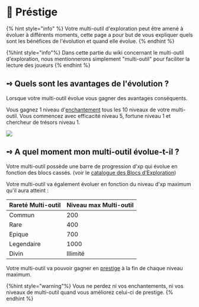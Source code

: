 # 💎 Préstige

{% hint style="info" %}
Votre multi-outil d'exploration peut être amené à évoluer à différents moments, cette page a pour but de vous expliquer quels sont les bénéfices de l'évolution et quand elle évolue.
{% endhint %}

{%hint style="info"%}
Dans cette partie du wiki concernant le multi-outil d'exploration, nous mentionnerons simplement "multi-outil" pour faciliter la lecture des joueurs
{% endhint %}

## **➺** Quels sont les avantages de l'évolution ?

Lorsque votre multi-outil évolue vous gagner des avantages conséquents.

Vous gagnez 1 niveau d'[enchantement](enchantements.md) tous les 10 niveaux de votre multi-outil. Vous commencez avec efficacité niveau 5, fortune niveau 1 et chercheur de trésors niveau 1.

![](../ressources/exploration/multitool_evo.png)


## **➺** A quel moment mon multi-outil évolue-t-il ?

Votre multi-outil possède une barre de progression d'xp qui évolue en fonction des blocs cassés. (voir le [catalogue des Blocs d'Exploration](catalogue_explo.md))

Votre multi-outil va également évoluer en fonction du niveau d'xp maximum qu'il aura atteint :

| Rareté Multi-outil | Niveau max Multi-outil |
|--------------------|------------------------|
| Commun             |                    200 |
| Rare               |                    400 |
| Epique             |                    700 |
| Legendaire         |                   1000 |
| Divin              |               Illimité |


Votre multi-outil va pouvoir gagner en [prestige](prestige.md) à la fin de chaque niveau maximum.

{%hint style="warning"%}
Vous ne perdez ni vos enchantements, ni vos niveaux de multi-outil quand vous améliorez celui-ci de prestige.
{% endhint %}
